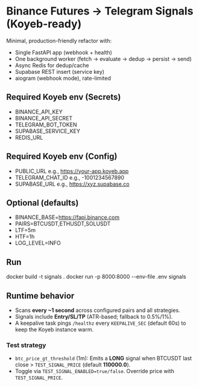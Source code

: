 # Binance Futures → Telegram Signals (Koyeb-ready)

Minimal, production-friendly refactor with:
- Single FastAPI app (webhook + health)
- One background worker (fetch → evaluate → dedup → persist → send)
- Async Redis for dedup/cache
- Supabase REST insert (service key)
- aiogram (webhook mode), rate-limited

## Required Koyeb env (Secrets)
- BINANCE_API_KEY
- BINANCE_API_SECRET
- TELEGRAM_BOT_TOKEN
- SUPABASE_SERVICE_KEY
- REDIS_URL

## Required Koyeb env (Config)
- PUBLIC_URL       e.g., https://your-app.koyeb.app
- TELEGRAM_CHAT_ID e.g., -1001234567890
- SUPABASE_URL     e.g., https://xyz.supabase.co

## Optional (defaults)
- BINANCE_BASE=https://fapi.binance.com
- PAIRS=BTCUSDT,ETHUSDT,SOLUSDT
- LTF=5m
- HTF=1h
- LOG_LEVEL=INFO

## Run
docker build -t signals .
docker run -p 8000:8000 --env-file .env signals


## Runtime behavior
- Scans **every ~1 second** across configured pairs and all strategies.
- Signals include **Entry/SL/TP** (ATR-based; fallback to 0.5%/1%).
- A keepalive task pings `/healthz` every `KEEPALIVE_SEC` (default 60s) to keep the Koyeb instance warm.


### Test strategy
- `btc_price_gt_threshold` (1m): Emits a **LONG** signal when BTCUSDT last close > `TEST_SIGNAL_PRICE` (default **110000.0**).
- Toggle via `TEST_SIGNAL_ENABLED=true/false`. Override price with `TEST_SIGNAL_PRICE`.
